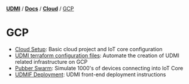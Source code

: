 [**UDMI**](../../../) / [**Docs**](../../) / [**Cloud**](../) / [GCP](#)

# GCP

- [Cloud Setup](cloud_setup.md): Basic cloud project and IoT core configuration
- [UDMI terraform configuration files](terraform.md): Automate the creation of UDMI related infrastructure on GCP
- [Pubber Swarm](swarm.md): Simulate 1000's of devices connecting into IoT Core
- [UDMIF Deployment](../../../udmif/deploy.md): UDMI front-end deployment instructions 

